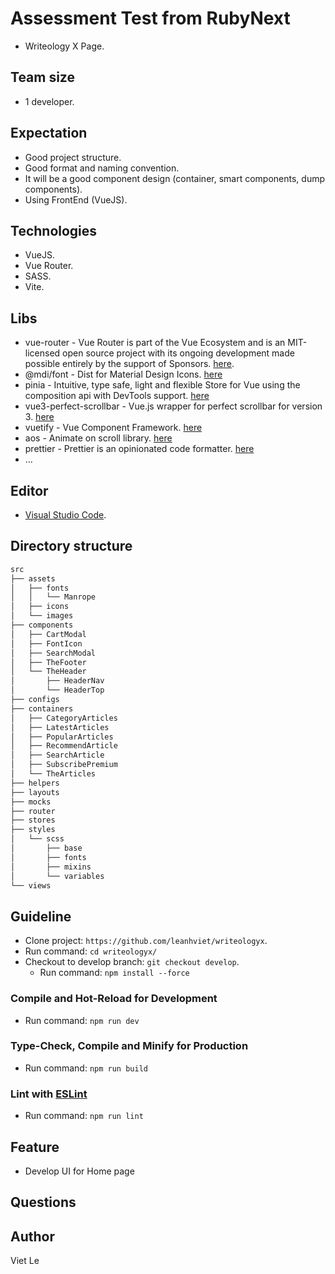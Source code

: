 # Assessment Test from RubyNext

- Writeology X Page.

## Team size

- 1 developer.

## Expectation

- Good project structure.
- Good format and naming convention.
- It will be a good component design (container, smart components, dump components).
- Using FrontEnd (VueJS).
## Technologies

- VueJS.
- Vue Router.
- SASS.
- Vite.

## Libs

- vue-router - Vue Router is part of the Vue Ecosystem and is an MIT-licensed open source project with its ongoing development made possible entirely by the support of Sponsors. [here](https://router.vuejs.org/).
- @mdi/font - Dist for Material Design Icons. [here](https://materialdesignicons.com/)
- pinia - Intuitive, type safe, light and flexible Store for Vue using the composition api with DevTools support. [here](https://pinia.vuejs.org/)
- vue3-perfect-scrollbar - Vue.js wrapper for perfect scrollbar for version 3. [here](https://github.com/mercs600/vue3-perfect-scrollbar)
- vuetify - Vue Component Framework. [here](https://vuetifyjs.com/)
- aos - Animate on scroll library. [here](http://michalsnik.github.io/aos/)
- prettier - Prettier is an opinionated code formatter. [here](https://prettier.io/)
- ...

## Editor

- [Visual Studio Code](https://code.visualstudio.com/).

## Directory structure

```markdown
src
├── assets
│   ├── fonts
│   │   └── Manrope
│   ├── icons
│   └── images
├── components
│   ├── CartModal
│   ├── FontIcon
│   ├── SearchModal
│   ├── TheFooter
│   └── TheHeader
│       ├── HeaderNav
│       └── HeaderTop
├── configs
├── containers
│   ├── CategoryArticles
│   ├── LatestArticles
│   ├── PopularArticles
│   ├── RecommendArticle
│   ├── SearchArticle
│   ├── SubscribePremium
│   └── TheArticles
├── helpers
├── layouts
├── mocks
├── router
├── stores
├── styles
│   └── scss
│       ├── base
│       ├── fonts
│       ├── mixins
│       └── variables
└── views
```

## Guideline

- Clone project: `https://github.com/leanhviet/writeologyx`.
- Run command: `cd writeologyx/`
- Checkout to develop branch: `git checkout develop`.
  - Run command: `npm install --force`

### Compile and Hot-Reload for Development

- Run command: `npm run dev`

### Type-Check, Compile and Minify for Production

- Run command: `npm run build`

### Lint with [ESLint](https://eslint.org/)

- Run command: `npm run lint`

## Feature

- Develop UI for Home page

## Questions

## Author

Viet Le